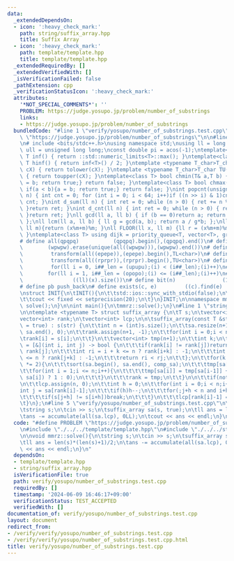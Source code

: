 ```yaml
---
data:
  _extendedDependsOn:
  - icon: ':heavy_check_mark:'
    path: string/suffix_array.hpp
    title: Suffix Array
  - icon: ':heavy_check_mark:'
    path: template/template.hpp
    title: template/template.hpp
  _extendedRequiredBy: []
  _extendedVerifiedWith: []
  _isVerificationFailed: false
  _pathExtension: cpp
  _verificationStatusIcon: ':heavy_check_mark:'
  attributes:
    '*NOT_SPECIAL_COMMENTS*': ''
    PROBLEM: https://judge.yosupo.jp/problem/number_of_substrings
    links:
    - https://judge.yosupo.jp/problem/number_of_substrings
  bundledCode: "#line 1 \"verify/yosupo/number_of_substrings.test.cpp\"\n#define PROBLEM\
    \ \"https://judge.yosupo.jp/problem/number_of_substrings\"\n\n#line 1 \"template/template.hpp\"\
    \n# include <bits/stdc++.h>\nusing namespace std;\nusing ll = long long;\nusing\
    \ ull = unsigned long long;\nconst double pi = acos(-1);\ntemplate<class T>constexpr\
    \ T inf() { return ::std::numeric_limits<T>::max(); }\ntemplate<class T>constexpr\
    \ T hinf() { return inf<T>() / 2; }\ntemplate <typename T_char>T_char TL(T_char\
    \ cX) { return tolower(cX); }\ntemplate <typename T_char>T_char TU(T_char cX)\
    \ { return toupper(cX); }\ntemplate<class T> bool chmin(T& a,T b) { if(a > b){a\
    \ = b; return true;} return false; }\ntemplate<class T> bool chmax(T& a,T b) {\
    \ if(a < b){a = b; return true;} return false; }\nint popcnt(unsigned long long\
    \ n) { int cnt = 0; for (int i = 0; i < 64; i++)if ((n >> i) & 1)cnt++; return\
    \ cnt; }\nint d_sum(ll n) { int ret = 0; while (n > 0) { ret += n % 10; n /= 10;\
    \ }return ret; }\nint d_cnt(ll n) { int ret = 0; while (n > 0) { ret++; n /= 10;\
    \ }return ret; }\nll gcd(ll a, ll b) { if (b == 0)return a; return gcd(b, a%b);\
    \ };\nll lcm(ll a, ll b) { ll g = gcd(a, b); return a / g*b; };\nll MOD(ll x,\
    \ ll m){return (x%m+m)%m; }\nll FLOOR(ll x, ll m) {ll r = (x%m+m)%m; return (x-r)/m;\
    \ }\ntemplate<class T> using dijk = priority_queue<T, vector<T>, greater<T>>;\n\
    # define all(qpqpq)           (qpqpq).begin(),(qpqpq).end()\n# define UNIQUE(wpwpw)\
    \        (wpwpw).erase(unique(all((wpwpw))),(wpwpw).end())\n# define LOWER(epepe)\
    \         transform(all((epepe)),(epepe).begin(),TL<char>)\n# define UPPER(rprpr)\
    \         transform(all((rprpr)),(rprpr).begin(),TU<char>)\n# define rep(i,upupu)\
    \         for(ll i = 0, i##_len = (upupu);(i) < (i##_len);(i)++)\n# define reps(i,opopo)\
    \        for(ll i = 1, i##_len = (opopo);(i) <= (i##_len);(i)++)\n# define len(x)\
    \                ((ll)(x).size())\n# define bit(n)               (1LL << (n))\n\
    # define pb push_back\n# define exists(c, e)         ((c).find(e) != (c).end())\n\
    \nstruct INIT{\n\tINIT(){\n\t\tstd::ios::sync_with_stdio(false);\n\t\tstd::cin.tie(0);\n\
    \t\tcout << fixed << setprecision(20);\n\t}\n}INIT;\n\nnamespace mmrz {\n\tvoid\
    \ solve();\n}\n\nint main(){\n\tmmrz::solve();\n}\n#line 1 \"string/suffix_array.hpp\"\
    \n\ntemplate <typename T> struct suffix_array {\n\tT s;\n\tvector<int> sa;\n\t\
    vector<int> rank;\n\tvector<int> lcp;\n\n\tsuffix_array(const T &str, bool gen_lcp\
    \ = true) : s(str) {\n\t\tint n = (int)s.size();\n\t\tsa.resize(n+1);\n\t\tiota(sa.begin(),\
    \ sa.end(), 0);\n\t\trank.assign(n+1, -1);\n\t\tfor(int i = 0;i < n;i++){\n\t\t\
    \trank[i] = s[i];\n\t\t}\n\t\tvector<int> tmp(n+1);\n\t\tint k;\n\t\tauto comp_sa\
    \ = [&](int i, int j) -> bool {\n\t\t\tif(rank[i] != rank[j])return rank[i] <\
    \ rank[j];\n\t\t\tint ri = i + k <= n ? rank[i+k] : -1;\n\t\t\tint rj = j + k\
    \ <= n ? rank[j+k] : -1;\n\t\t\treturn ri < rj;\n\t\t};\n\t\tfor(k = 1;k <= n;k\
    \ *= 2){\n\t\t\tsort(sa.begin(), sa.end(), comp_sa);\n\t\t\ttmp[sa[0]] = 0;\n\t\
    \t\tfor(int i = 1;i <= n;i++){\n\t\t\t\ttmp[sa[i]] = tmp[sa[i-1]] + (comp_sa(sa[i-1],\
    \ sa[i]) ? 1 : 0);\n\t\t\t}\n\t\t\trank = tmp;\n\t\t}\n\n\t\tif(not gen_lcp)return;\n\
    \n\t\tlcp.assign(n, 0);\n\t\tint h = 0;\n\t\tfor(int i = 0;i < n;i++){\n\t\t\t\
    int j = sa[rank[i]-1];\n\t\t\tif(h)h--;\n\t\t\tfor(;j+h < n and i+h < n;h++){\n\
    \t\t\t\tif(s[j+h] != s[i+h])break;\n\t\t\t}\n\t\t\tlcp[rank[i]-1] = h;\n\t\t}\n\
    \t}\n};\n#line 5 \"verify/yosupo/number_of_substrings.test.cpp\"\n\nvoid mmrz::solve(){\n\
    \tstring s;\n\tcin >> s;\n\tsuffix_array sa(s, true);\n\tll ans = len(s)*(len(s)+1)/2;\n\
    \tans -= accumulate(all(sa.lcp), 0LL);\n\tcout << ans << endl;\n}\n"
  code: "#define PROBLEM \"https://judge.yosupo.jp/problem/number_of_substrings\"\n\
    \n#include \"./../../template/template.hpp\"\n#include \"./../../string/suffix_array.hpp\"\
    \n\nvoid mmrz::solve(){\n\tstring s;\n\tcin >> s;\n\tsuffix_array sa(s, true);\n\
    \tll ans = len(s)*(len(s)+1)/2;\n\tans -= accumulate(all(sa.lcp), 0LL);\n\tcout\
    \ << ans << endl;\n}\n"
  dependsOn:
  - template/template.hpp
  - string/suffix_array.hpp
  isVerificationFile: true
  path: verify/yosupo/number_of_substrings.test.cpp
  requiredBy: []
  timestamp: '2024-06-09 16:46:17+09:00'
  verificationStatus: TEST_ACCEPTED
  verifiedWith: []
documentation_of: verify/yosupo/number_of_substrings.test.cpp
layout: document
redirect_from:
- /verify/verify/yosupo/number_of_substrings.test.cpp
- /verify/verify/yosupo/number_of_substrings.test.cpp.html
title: verify/yosupo/number_of_substrings.test.cpp
---
```

